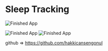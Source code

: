# Sleep Tracking
![Finished App](https://github.com/hakkicansengonul/images/blob/master/sleep_tracking_video.gif)



![Finished App](https://github.com/hakkicansengonul/images/blob/master/sleep_tracking_1.png) ![Finished App](https://github.com/hakkicansengonul/images/blob/master/sleep_tracking_2.png)



github =>  https://github.com/hakkicansengonul

